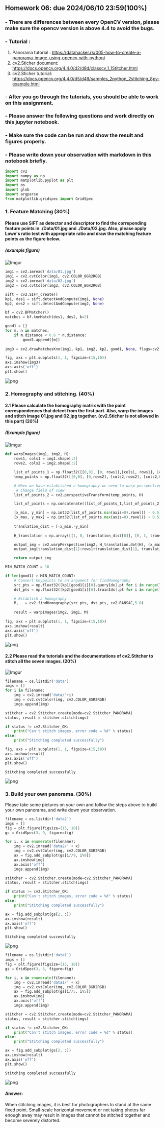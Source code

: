 ## Homework 06: due 2024/06/10 23:59(100%)

### - There are differences between every OpenCV version, please make sure the opencv version is above 4.4 to avoid the bugs.  

### - Tutorial : 
1. Panorama tutorial : https://datahacker.rs/005-how-to-create-a-panorama-image-using-opencv-with-python/
2. cv2.Sticher document: https://docs.opencv.org/4.4.0/d2/d8d/classcv_1_1Stitcher.html
3. cv2.Sticher tutorial: https://docs.opencv.org/4.4.0/d5/d48/samples_2python_2stitching_8py-example.html

                   
### - After you go through the tutorials, you should be able to work on this assignment.

### - Please answer the following questions and work directly on this jupyter notebook.

### - Make sure the code can be run and show the result and figures properly.

### - Please write down your observation with markdown in this notebook briefly.


```python
import cv2
import numpy as np
import matplotlib.pyplot as plt
import os
import glob
import argparse
from matplotlib.gridspec import GridSpec
```

### 1. Feature Matching (30%)
#### Please use __SIFT__ as detector and descriptor to find the correponding feature points in __./Data/01.jpg__ and __./Data/02.jpg__. Also, please apply Lowe's ratio test with appropriate ratio and draw the matching feature points as the figure below.
##### (example figure)
![Imgur](https://imgur.com/uv6qrHc.jpg)


```python
img1 = cv2.imread('data/01.jpg')
img1 = cv2.cvtColor(img1, cv2.COLOR_BGR2RGB)
img2 = cv2.imread('data/02.jpg')
img2 = cv2.cvtColor(img2, cv2.COLOR_BGR2RGB)

sift = cv2.SIFT_create()
kp1, des1 = sift.detectAndCompute(img1, None)
kp2, des2 = sift.detectAndCompute(img2, None)

bf = cv2.BFMatcher()
matches = bf.knnMatch(des1, des2, k=2)

good1 = []
for m, n in matches:
    if m.distance < 0.6 * n.distance:
        good1.append([m])
        
img3 = cv2.drawMatchesKnn(img1, kp1, img2, kp2, good1, None, flags=cv2.DrawMatchesFlags_NOT_DRAW_SINGLE_POINTS)

fig, axs = plt.subplots(1, 1, figsize=(15,10))
axs.imshow(img3)
axs.axis('off')
plt.show()
```


    
![png](images\output_3_0.png)
    


### 2. Homography and stitching. (40%)
#### 2.1 Please calculate the homography matrix with the point correspondences that detect from the first part. Also, warp the images and stitch image 01.jpg and 02.jpg together. (cv2.Sticher is not allowed in this part) (20%)
##### (Example figure)
![Imgur](https://imgur.com/U2epbTY.jpg)


```python
def warpImages(img1, img2, H):
    rows1, cols1 = img1.shape[:2]
    rows2, cols2 = img2.shape[:2]

    list_of_points_1 = np.float32([[0,0], [0, rows1],[cols1, rows1], [cols1, 0]]).reshape(-1, 1, 2)
    temp_points = np.float32([[0,0], [0,rows2], [cols2,rows2], [cols2,0]]).reshape(-1,1,2)

    # When we have established a homography we need to warp perspective
     # Change field of view
    list_of_points_2 = cv2.perspectiveTransform(temp_points, H)

    list_of_points = np.concatenate((list_of_points_1,list_of_points_2), axis=0)

    [x_min, y_min] = np.int32(list_of_points.min(axis=0).ravel() - 0.5)
    [x_max, y_max] = np.int32(list_of_points.max(axis=0).ravel() + 0.5)
  
    translation_dist = [-x_min,-y_min]
  
    H_translation = np.array([[1, 0, translation_dist[0]], [0, 1, translation_dist[1]], [0, 0, 1]])

    output_img = cv2.warpPerspective(img2, H_translation.dot(H), (x_max-x_min, y_max-y_min))
    output_img[translation_dist[1]:rows1+translation_dist[1], translation_dist[0]:cols1+translation_dist[0]] = img1

    return output_img
```


```python
MIN_MATCH_COUNT = 10

if len(good1) > MIN_MATCH_COUNT:
    # Convert keypoints to an argument for findHomography
    src_pts = np.float32([kp1[good1[i][0].queryIdx].pt for i in range(len(good1))]).reshape(-1,1,2)
    dst_pts = np.float32([kp2[good1[i][0].trainIdx].pt for i in range(len(good1))]).reshape(-1,1,2)

    # Establish a homography
    M, _ = cv2.findHomography(src_pts, dst_pts, cv2.RANSAC,5.0)
    
    result = warpImages(img2, img1, M)
    
fig, axs = plt.subplots(1, 1, figsize=(15,10))
axs.imshow(result)
axs.axis('off')
plt.show()
```


    
![png](images\output_6_0.png)
    


#### 2.2 Please read the tutorials and the documentations of __cv2.Stitcher__ to stitch all the seven images. (20%) 
![Imgur](https://imgur.com/drUvu38.jpg)


```python
filename = os.listdir('data')
imgs = []
for i in filename:
    img = cv2.imread('data/'+i)
    img = cv2.cvtColor(img, cv2.COLOR_BGR2RGB)
    imgs.append(img)

stitcher = cv2.Stitcher.create(mode=cv2.Stitcher_PANORAMA)
status, result = stitcher.stitch(imgs)

if status != cv2.Stitcher_OK:
    print("Can't stitch images, error code = %d" % status)
else:
    print("Stitching completed successfully")

fig, axs = plt.subplots(1, 1, figsize=(15,10))
axs.imshow(result)
axs.axis('off')
plt.show()
```

    Stitching completed successfully
    


    
![png](images\output_8_1.png)
    


### 3. Build your own panorama. (30%)

Please take some pictures on your own and follow the steps above to build your own panorama, and write down your observation.


```python
filename = os.listdir('data2')
imgs = []
fig = plt.figure(figsize=(15, 10))
gs = GridSpec(3, 9, figure=fig)

for i, x in enumerate(filename):
    img = cv2.imread('data2/' + x)
    img = cv2.cvtColor(img, cv2.COLOR_BGR2RGB)
    ax = fig.add_subplot(gs[i//9, i%9])
    ax.imshow(img)
    ax.axis('off')
    imgs.append(img)

stitcher = cv2.Stitcher.create(mode=cv2.Stitcher_PANORAMA)
status, result = stitcher.stitch(imgs)

if status != cv2.Stitcher_OK:
    print("Can't stitch images, error code = %d" % status)
else:
    print("Stitching completed successfully")

ax = fig.add_subplot(gs[2, :])
ax.imshow(result)
ax.axis('off')
plt.show()
```

    Stitching completed successfully
    


    
![png](images\output_10_1.png)
    



```python
filename = os.listdir('data1')
imgs = []
fig = plt.figure(figsize=(15, 10))
gs = GridSpec(3, 5, figure=fig)

for i, x in enumerate(filename):
    img = cv2.imread('data1/' + x)
    img = cv2.cvtColor(img, cv2.COLOR_BGR2RGB)
    ax = fig.add_subplot(gs[i//5, i%5])
    ax.imshow(img)
    ax.axis('off')
    imgs.append(img)

stitcher = cv2.Stitcher.create(mode=cv2.Stitcher_PANORAMA)
status, result = stitcher.stitch(imgs)

if status != cv2.Stitcher_OK:
    print("Can't stitch images, error code = %d" % status)
else:
    print("Stitching completed successfully")

ax = fig.add_subplot(gs[2, :])
ax.imshow(result)
ax.axis('off')
plt.show()
```

    Stitching completed successfully
    


    
![png](images\output_11_1.png)
    


#### Answer:
When stitching images, it is best for photographers to stand at the same fixed point. Small-scale horizontal movement or not taking photos far enough away may result in images that cannot be stitched together and become severely distorted.
